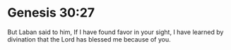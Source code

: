 # Genesis 30:27

But Laban said to him, If I have found favor in your sight, I have learned by divination that the Lord has blessed me because of you.
